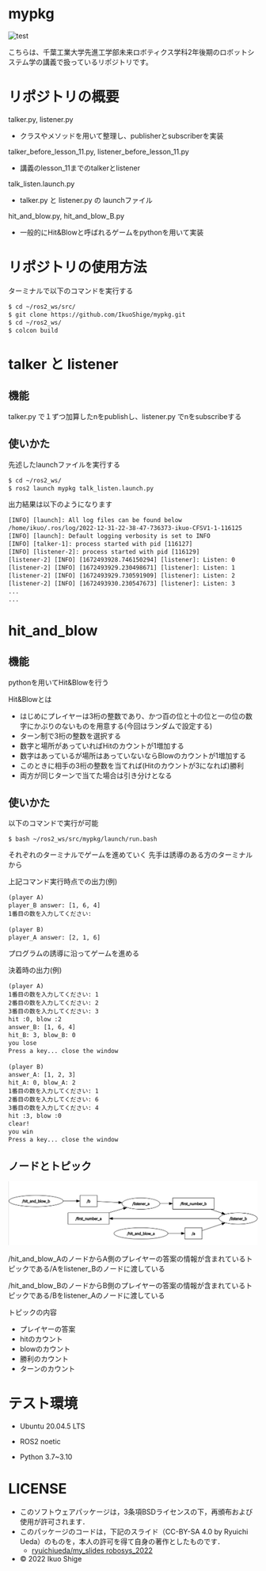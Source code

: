 # mypkg
![test](https://github.com/IkuoShige/mypkg/actions/workflows/test.yml/badge.svg)

こちらは、千葉工業大学先進工学部未来ロボティクス学科2年後期のロボットシステム学の講義で扱っているリポジトリです。

# リポジトリの概要

talker.py, listener.py

* クラスやメソッドを用いて整理し、publisherとsubscriberを実装

talker_before_lesson_11.py, listener_before_lesson_11.py

* 講義のlesson_11までのtalkerとlistener

talk_listen.launch.py

* talker.py と listener.py の launchファイル

hit_and_blow.py, hit_and_blow_B.py

* 一般的にHit&Blowと呼ばれるゲームをpythonを用いて実装

# リポジトリの使用方法

ターミナルで以下のコマンドを実行する
```
$ cd ~/ros2_ws/src/
$ git clone https://github.com/IkuoShige/mypkg.git
$ cd ~/ros2_ws/
$ colcon build
```

# talker と listener

## 機能

talker.py で１ずつ加算したnをpublishし、listener.py でnをsubscribeする

## 使いかた

先述したlaunchファイルを実行する

```
$ cd ~/ros2_ws/
$ ros2 launch mypkg talk_listen.launch.py
```

出力結果は以下のようになります
```
[INFO] [launch]: All log files can be found below /home/ikuo/.ros/log/2022-12-31-22-38-47-736373-ikuo-CFSV1-1-116125
[INFO] [launch]: Default logging verbosity is set to INFO
[INFO] [talker-1]: process started with pid [116127]
[INFO] [listener-2]: process started with pid [116129]
[listener-2] [INFO] [1672493928.746150294] [listener]: Listen: 0
[listener-2] [INFO] [1672493929.230498671] [listener]: Listen: 1
[listener-2] [INFO] [1672493929.730591909] [listener]: Listen: 2
[listener-2] [INFO] [1672493930.230547673] [listener]: Listen: 3
...
...
```

# hit_and_blow

## 機能

pythonを用いてHit&Blowを行う

Hit&Blowとは
* はじめにプレイヤーは3桁の整数であり、かつ百の位と十の位と一の位の数字にかぶりのないものを用意する(今回はランダムで設定する)
* ターン制で3桁の整数を選択する
* 数字と場所があっていればHitのカウントが1増加する
* 数字はあっているが場所はあっていないならBlowのカウントが1増加する
* このときに相手の3桁の整数を当てれば(Hitのカウントが3になれば)勝利
* 両方が同じターンで当てた場合は引き分けとなる

## 使いかた

以下のコマンドで実行が可能

```
$ bash ~/ros2_ws/src/mypkg/launch/run.bash
```

それぞれのターミナルでゲームを進めていく
先手は誘導のある方のターミナルから

上記コマンド実行時点での出力(例)
```
(player A)
player_B answer: [1, 6, 4]
1番目の数を入力してください:

(player B)
player_A answer: [2, 1, 6]
```

プログラムの誘導に沿ってゲームを進める

決着時の出力(例)
```
(player A)
1番目の数を入力してください: 1
2番目の数を入力してください: 2
3番目の数を入力してください: 3
hit :0, blow :2
answer_B: [1, 6, 4]
hit_B: 3, blow_B: 0
you lose
Press a key... close the window

(player B)
answer_A: [1, 2, 3]
hit_A: 0, blow_A: 2
1番目の数を入力してください: 1
2番目の数を入力してください: 6
3番目の数を入力してください: 4
hit :3, blow :0
clear!
you win
Press a key... close the window
```

## ノードとトピック
![Test Image 6](https://github.com/IkuoShige/mypkg/blob/main/image/rqt_graph_mypkg.png)

/hit_and_blow_AのノードからA側のプレイヤーの答案の情報が含まれているトピックである/Aをlistener_Bのノードに渡している

/hit_and_blow_BのノードからB側のプレイヤーの答案の情報が含まれているトピックである/Bをlistener_Aのノードに渡している

トピックの内容
* プレイヤーの答案
* hitのカウント
* blowのカウント
* 勝利のカウント
* ターンのカウント

# テスト環境
* Ubuntu 20.04.5 LTS
* ROS2 noetic

* Python
    3.7~3.10

# LICENSE

* このソフトウェアパッケージは，3条項BSDライセンスの下，再頒布および使用が許可されます．
* このパッケージのコードは，下記のスライド（CC-BY-SA 4.0 by Ryuichi Ueda）のものを，本人の許可を得て自身の著作としたものです．
    * [ryuichiueda/my_slides robosys_2022](https://github.com/ryuichiueda/my_slides/tree/master/robosys_2022)
* © 2022 Ikuo Shige